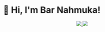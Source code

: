 # 👋 Hi, I'm Bar Nahmuka!


<p align="center">
  <a href="https://skillicons.dev">
  <img src="https://skillicons.dev/icons?i=git,react,nodejs,bootstrap,express,firebase,github,heroku,linux,mongodb,mysql,nextjs,postman,redux" />
    <img src="https://skillicons.dev/icons?i=html,css,c,cs,cpp,js,java,py" />
  </a>
</p>
<!--




